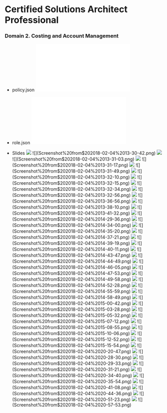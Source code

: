 # Certified Solutions Architect Professional

### Domain 2. Costing and Account Management

* policy.json
![](polcy.json)
* role.json
![](role.json)

* Slides
![](Screenshot%20from$202018-02-04%2012-33-05.png)
![](Screenshot%20from$202018-02-04%2013-30-42.png)
![](Screenshot%20from$202018-02-04%2013-30-54.png)
![](Screenshot%20from$202018-02-04%2013-31-03.png)
![](Screenshot%20from$202018-02-04%2013-31-13.png)
![](Screenshot%20from$202018-02-04%2013-31-17.png)
![](Screenshot%20from$202018-02-04%2013-31-36.png)
![](Screenshot%20from$202018-02-04%2013-31-49.png)
![](Screenshot%20from$202018-02-04%2013-32-05.png)
![](Screenshot%20from$202018-02-04%2013-32-10.png)
![](Screenshot%20from$202018-02-04%2013-32-12.png)
![](Screenshot%20from$202018-02-04%2013-32-15.png)
![](Screenshot%20from$202018-02-04%2013-32-21.png)
![](Screenshot%20from$202018-02-04%2013-32-34.png)
![](Screenshot%20from$202018-02-04%2013-32-47.png)
![](Screenshot%20from$202018-02-04%2013-32-56.png)
![](Screenshot%20from$202018-02-04%2013-36-49.png)
![](Screenshot%20from$202018-02-04%2013-36-56.png)
![](Screenshot%20from$202018-02-04%2013-37-14.png)
![](Screenshot%20from$202018-02-04%2013-38-10.png)
![](Screenshot%20from$202018-02-04%2013-38-19.png)
![](Screenshot%20from$202018-02-04%2013-41-32.png)
![](Screenshot%20from$202018-02-04%2014-28-33.png)
![](Screenshot%20from$202018-02-04%2014-29-36.png)
![](Screenshot%20from$202018-02-04%2014-31-35.png)
![](Screenshot%20from$202018-02-04%2014-34-00.png)
![](Screenshot%20from$202018-02-04%2014-34-22.png)
![](Screenshot%20from$202018-02-04%2014-35-20.png)
![](Screenshot%20from$202018-02-04%2014-36-17.png)
![](Screenshot%20from$202018-02-04%2014-37-21.png)
![](Screenshot%20from$202018-02-04%2014-38-16.png)
![](Screenshot%20from$202018-02-04%2014-39-19.png)
![](Screenshot%20from$202018-02-04%2014-39-41.png)
![](Screenshot%20from$202018-02-04%2014-40-11.png)
![](Screenshot%20from$202018-02-04%2014-41-12.png)
![](Screenshot%20from$202018-02-04%2014-43-47.png)
![](Screenshot%20from$202018-02-04%2014-43-59.png)
![](Screenshot%20from$202018-02-04%2014-44-49.png)
![](Screenshot%20from$202018-02-04%2014-45-48.png)
![](Screenshot%20from$202018-02-04%2014-46-05.png)
![](Screenshot%20from$202018-02-04%2014-46-35.png)
![](Screenshot%20from$202018-02-04%2014-47-53.png)
![](Screenshot%20from$202018-02-04%2014-48-34.png)
![](Screenshot%20from$202018-02-04%2014-49-58.png)
![](Screenshot%20from$202018-02-04%2014-51-21.png)
![](Screenshot%20from$202018-02-04%2014-52-28.png)
![](Screenshot%20from$202018-02-04%2014-53-46.png)
![](Screenshot%20from$202018-02-04%2014-55-59.png)
![](Screenshot%20from$202018-02-04%2014-57-18.png)
![](Screenshot%20from$202018-02-04%2014-58-49.png)
![](Screenshot%20from$202018-02-04%2014-59-48.png)
![](Screenshot%20from$202018-02-04%2015-00-42.png)
![](Screenshot%20from$202018-02-04%2015-01-49.png)
![](Screenshot%20from$202018-02-04%2015-03-28.png)
![](Screenshot%20from$202018-02-04%2015-04-14.png)
![](Screenshot%20from$202018-02-04%2015-05-32.png)
![](Screenshot%20from$202018-02-04%2015-06-12.png)
![](Screenshot%20from$202018-02-04%2015-07-12.png)
![](Screenshot%20from$202018-02-04%2015-08-45.png)
![](Screenshot%20from$202018-02-04%2015-08-55.png)
![](Screenshot%20from$202018-02-04%2015-09-42.png)
![](Screenshot%20from$202018-02-04%2015-10-06.png)
![](Screenshot%20from$202018-02-04%2015-10-23.png)
![](Screenshot%20from$202018-02-04%2015-12-52.png)
![](Screenshot%20from$202018-02-04%2015-13-28.png)
![](Screenshot%20from$202018-02-04%2015-15-54.png)
![](Screenshot%20from$202018-02-04%2020-19-54.png)
![](Screenshot%20from$202018-02-04%2020-20-47.png)
![](Screenshot%20from$202018-02-04%2020-26-38.png)
![](Screenshot%20from$202018-02-04%2020-28-30.png)
![](Screenshot%20from$202018-02-04%2020-29-00.png)
![](Screenshot%20from$202018-02-04%2020-29-33.png)
![](Screenshot%20from$202018-02-04%2020-30-38.png)
![](Screenshot%20from$202018-02-04%2020-31-21.png)
![](Screenshot%20from$202018-02-04%2020-33-02.png)
![](Screenshot%20from$202018-02-04%2020-34-40.png)
![](Screenshot%20from$202018-02-04%2020-35-24.png)
![](Screenshot%20from$202018-02-04%2020-35-54.png)
![](Screenshot%20from$202018-02-04%2020-38-19.png)
![](Screenshot%20from$202018-02-04%2020-41-08.png)
![](Screenshot%20from$202018-02-04%2020-42-38.png)
![](Screenshot%20from$202018-02-04%2020-44-36.png)
![](Screenshot%20from$202018-02-04%2020-49-38.png)
![](Screenshot%20from$202018-02-04%2020-51-23.png)
![](Screenshot%20from$202018-02-04%2020-54-29.png)
![](Screenshot%20from$202018-02-04%2020-57-53.png)
